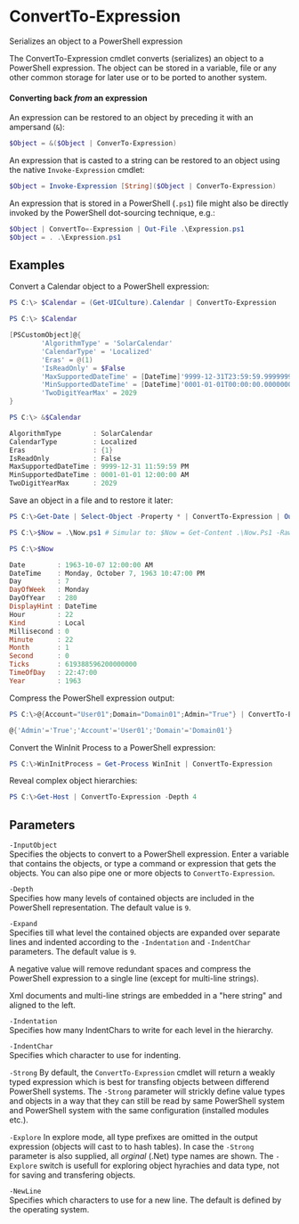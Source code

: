 # ConvertTo-Expression
Serializes an object to a PowerShell expression

The ConvertTo-Expression cmdlet converts (serializes) an object to
a PowerShell expression. The object can be stored in a variable,
file or any other common storage for later use or to be ported to
another system.

#### Converting back *from* an expression  
An expression can be restored to an object by preceding it with an
ampersand (`&`):
```powershell
$Object = &($Object | ConverTo-Expression)
```
An expression that is casted to a string can be restored to an
object using the native `Invoke-Expression` cmdlet:
```powershell
$Object = Invoke-Expression [String]($Object | ConverTo-Expression)
```
An expression that is stored in a PowerShell (`.ps1`) file might also
be directly invoked by the PowerShell dot-sourcing technique, e.g.:
```powershell
$Object | ConvertTo=-Expression | Out-File .\Expression.ps1
$Object = . .\Expression.ps1
```

## Examples

Convert a Calendar object to a PowerShell expression:

```powershell
PS C:\> $Calendar = (Get-UICulture).Calendar | ConvertTo-Expression

PS C:\> $Calendar

[PSCustomObject]@{
		'AlgorithmType' = 'SolarCalendar'
		'CalendarType' = 'Localized'
		'Eras' = @(1)
		'IsReadOnly' = $False
		'MaxSupportedDateTime' = [DateTime]'9999-12-31T23:59:59.9999999'
		'MinSupportedDateTime' = [DateTime]'0001-01-01T00:00:00.0000000'
		'TwoDigitYearMax' = 2029
}

PS C:\> &$Calendar

AlgorithmType        : SolarCalendar
CalendarType         : Localized
Eras                 : {1}
IsReadOnly           : False
MaxSupportedDateTime : 9999-12-31 11:59:59 PM
MinSupportedDateTime : 0001-01-01 12:00:00 AM
TwoDigitYearMax      : 2029
```

Save an object in a file and to restore it later:

```powershell
PS C:\>Get-Date | Select-Object -Property * | ConvertTo-Expression | Out-File .\Now.ps1

PS C:\>$Now = .\Now.ps1	# Simular to: $Now = Get-Content .\Now.Ps1 -Raw | Invoke-Expression

PS C:\>$Now

Date        : 1963-10-07 12:00:00 AM
DateTime    : Monday, October 7, 1963 10:47:00 PM
Day         : 7
DayOfWeek   : Monday
DayOfYear   : 280
DisplayHint : DateTime
Hour        : 22
Kind        : Local
Millisecond : 0
Minute      : 22
Month       : 1
Second      : 0
Ticks       : 619388596200000000
TimeOfDay   : 22:47:00
Year        : 1963
```

Compress the PowerShell expression output:

```powershell
PS C:\>@{Account="User01";Domain="Domain01";Admin="True"} | ConvertTo-Expression -Expand -1	

@{'Admin'='True';'Account'='User01';'Domain'='Domain01'}
```

Convert the WinInit Process to a PowerShell expression:

```powershell
PS C:\>WinInitProcess = Get-Process WinInit | ConvertTo-Expression
```
Reveal complex object hierarchies:

```powershell
PS C:\>Get-Host | ConvertTo-Expression -Depth 4
```

## Parameters 

`-InputObject`  
Specifies the objects to convert to a PowerShell expression. Enter
a variable that contains the objects, or type a command or
expression that gets the objects. You can also pipe one or more
objects to `ConvertTo-Expression`.

`-Depth`  
Specifies how many levels of contained objects are included in the 
PowerShell representation. The default value is `9`.

`-Expand`  
Specifies till what level the contained objects are expanded over
separate lines and indented according to the `-Indentation` and 
`-IndentChar` parameters. The default value is `9`.

A negative value will remove redundant spaces and compress the
PowerShell expression to a single line (except for multi-line
strings).

Xml documents and multi-line strings are embedded in a
"here string" and aligned to the left.

`-Indentation`  
Specifies how many IndentChars to write for each level in the hierarchy.

`-IndentChar`  
Specifies which character to use for indenting.

`-Strong`
By default, the `ConvertTo-Expression` cmdlet will return a weakly typed
expression which is best for transfing objects between differend
PowerShell systems.
The `-Strong` parameter will strickly define value types and objects
in a way that they can still be read by same PowerShell system and
PowerShell system with the same configuration (installed modules etc.).

`-Explore`
In explore mode, all type prefixes are omitted in the output expression
(objects will cast to to hash tables). In case the `-Strong` parameter is
also supplied, all *orginal* (.Net) type names are shown.
The `-Explore` switch is usefull for exploring object hyrachies and data
type, not for saving and transfering objects.

`-NewLine`  
Specifies which characters to use for a new line. The default is defined by
the operating system.
